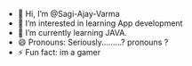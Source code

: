- 👋 Hi, I’m @Sagi-Ajay-Varma
- 👀 I’m interested in learning App development
- 🌱 I’m currently learning JAVA.
- 😄 Pronouns: Seriously.........? pronouns ?
- ⚡ Fun fact: im a gamer

<!---
Sagi-Ajay-Varma/Sagi-Ajay-Varma is a ✨ special ✨ repository because its `README.md` (this file) appears on your GitHub profile.
You can click the Preview link to take a look at your changes.
--->
